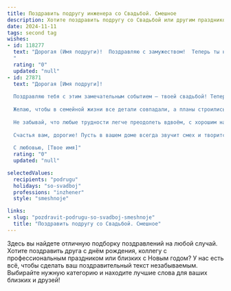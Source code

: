 ```yaml
---
title: Поздравить подругу инженера со Свадьбой. Смешное
description: Хотите поздравить подругу со Свадьбой или другим праздником? Наш ИИ создаст незабываемое поздравление, а вы обязательно выделитесь среди других.  
date: 2024-11-11
tags: second tag
wishes:
- id: 118277
  text: "Дорогая (Имя подруги)!  Поздравляю с замужеством!  Теперь ты не просто инженер, проектирующий мосты,  но и главный архитектор семейного счастья! Желаю, чтобы ваш союз был таким же прочным и надежным, как  мост, рассчитанный на самую большую в мире фуру, груженную счастьем!  Пусть в вашей семейной жизни будет  минимум  проблем и максимум  любви —  даже больше, чем  нулей в твоих инженерных расчетах!  Горько!
  "
  rating: "0"
  updated: "null"
- id: 27871
  text: "Дорогая [Имя подруги]!
  
  Поздравляю тебя с этим замечательным событием — твоей свадьбой! Теперь ты официально не только инженер, но и главный конструктор своего счастья! Пусть ваш совместный проект всегда будет без дефектов, а любовь — с гарантией на всю жизнь!
  
  Желаю, чтобы в семейной жизни все детали совпадали, а планы строились без сбоев. Пусть ваша любовь будет прочной, как бетон, а романтика — яркой, как огни на стройке!
  
  Не забывай, что любые трудности легче преодолеть вдвоём, с хорошим настроением и юмором!
  
  Счастья вам, дорогие! Пусть в вашем доме всегда звучит смех и творится волшебство!
  
  С любовью, [Твое имя]"
  rating: "0"
  updated: "null"

selectedValues:
  recipients: "podrugu"
  holidays: "so-svadboj"
  professions: "inzhener"
  style: "smeshnoje"

links:
- slug: "pozdravit-podrugu-so-svadboj-smeshnoje"
  title: "Поздравить подругу со Свадьбой. Смешное"
---
```


Здесь вы найдете отличную подборку поздравлений на любой случай.
Хотите поздравить друга с днём рождения, коллегу с профессиональным праздником или близких с Новым годом? У нас есть всё, чтобы сделать ваш поздравительный текст незабываемым. Выбирайте нужную категорию и находите лучшие слова для ваших близких и друзей!
